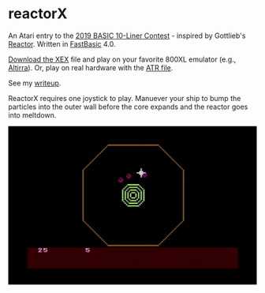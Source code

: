 # reactorX

An Atari entry to the [2019 BASIC 10-Liner Contest](http://gkanold.wixsite.com/homeputerium/kopie-von-basic-10liners-2019) - inspired by Gottlieb's [Reactor](https://www.arcade-museum.com/game_detail.php?game_id=9274). Written in [FastBasic](https://github.com/dmsc/fastbasic) 4.0.

[Download the XEX](https://github.com/jeffpiep/reactorX/raw/master/reactorx.xex) file and play on your favorite 800XL emulator (e.g., [Altirra](http://www.virtualdub.org/altirra.html)). Or, play on real hardware with the [ATR file](https://github.com/jeffpiep/reactorX/raw/master/reactorX.atr).

See my [writeup](https://jeffpiepmeier.blogspot.com/2019/02/reactorx.html).

ReactorX requires one joystick to play. Manuever your ship to bump the particles into the outer wall before the core expands and the reactor goes into meltdown.

![](https://raw.githubusercontent.com/jeffpiep/reactorX/master/reactorx_snapshot.png)

